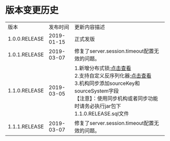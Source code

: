 # 版本变更历史

<table>
   <tr>
      <td>版本</td>
      <td>发布时间</td>
      <td>更新内容描述</td>
   </tr>
   <tr>
      <td>1.0.0.RELEASE</td>
      <td>2019-01-15</td>
      <td>正式发版</td>
   </tr>
   <tr>
      <td>1.0.1.RELEASE</td>
      <td>2019-03-07</td>
      <td>修复了server.session.timeout配置无效的问题。</td>
   </tr>
   <tr>
      <td>1.1.0.RELEASE</td>
      <td>2019-03-05</td>
      <td>
         1.新增分布式锁;<a href = './1.1.0.RELEASE/lock-distributed-1.1.0.RELEASE.md'>点击查看</a><br />
         2.支持自定义反序列化器;<a href = './1.1.0.RELEASE/base-controller-1.1.0.RELEASE.md'>点击查看</a><br />
         3.机构同步添加sourceKey和sourceSystem字段<br />
         【注意】：使用同步机构或者同步功能时请务必执行jar包下1.1.0.RELEASE.sql文件
      </td>
   </tr>
   <tr>
      <td>1.1.1.RELEASE</td>
      <td>2019-03-07</td>
      <td>修复了server.session.timeout配置无效的问题。</td>
   </tr>
</table>
